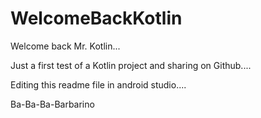 # WelcomeBackKotlin
Welcome back Mr. Kotlin...

Just a first test of a Kotlin project and sharing on Github....

Editing this readme file in android studio....

Ba-Ba-Ba-Barbarino
